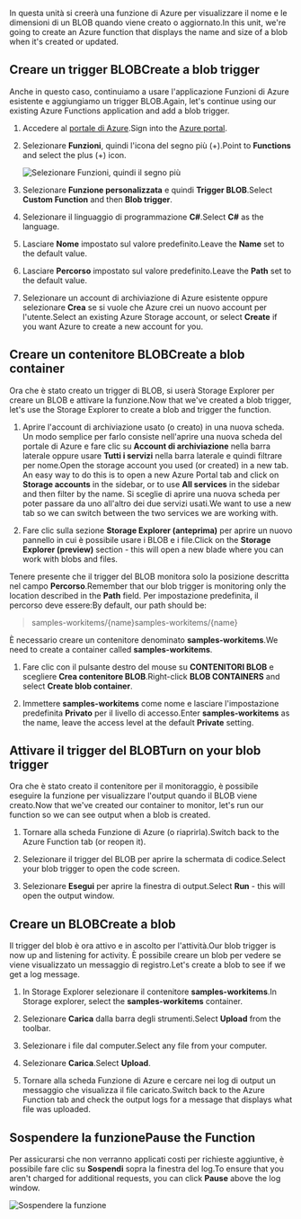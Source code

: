 <span data-ttu-id="34063-101">In questa unità si creerà una funzione di Azure per visualizzare il nome e le dimensioni di un BLOB quando viene creato o aggiornato.</span><span class="sxs-lookup"><span data-stu-id="34063-101">In this unit, we're going to create an Azure function that displays the name and size of a blob when it's created or updated.</span></span> 

## <a name="create-a-blob-trigger"></a><span data-ttu-id="34063-102">Creare un trigger BLOB</span><span class="sxs-lookup"><span data-stu-id="34063-102">Create a blob trigger</span></span>

<span data-ttu-id="34063-103">Anche in questo caso, continuiamo a usare l'applicazione Funzioni di Azure esistente e aggiungiamo un trigger BLOB.</span><span class="sxs-lookup"><span data-stu-id="34063-103">Again, let's continue using our existing Azure Functions application and add a blob trigger.</span></span>

1. <span data-ttu-id="34063-104">Accedere al [portale di Azure](https://portal.azure.com?azure-portal=true).</span><span class="sxs-lookup"><span data-stu-id="34063-104">Sign into the [Azure portal](https://portal.azure.com?azure-portal=true).</span></span>

1. <span data-ttu-id="34063-105">Selezionare **Funzioni**, quindi l'icona del segno più (+).</span><span class="sxs-lookup"><span data-stu-id="34063-105">Point to **Functions** and select the plus (+) icon.</span></span>

    ![Selezionare Funzioni, quindi il segno più](../media-drafts/4-hover-function.png)

1. <span data-ttu-id="34063-107">Selezionare **Funzione personalizzata** e quindi **Trigger BLOB**.</span><span class="sxs-lookup"><span data-stu-id="34063-107">Select **Custom Function** and then **Blob trigger**.</span></span>

1. <span data-ttu-id="34063-108">Selezionare il linguaggio di programmazione **C#**.</span><span class="sxs-lookup"><span data-stu-id="34063-108">Select **C#** as the language.</span></span> 

1. <span data-ttu-id="34063-109">Lasciare **Nome** impostato sul valore predefinito.</span><span class="sxs-lookup"><span data-stu-id="34063-109">Leave the **Name** set to the default value.</span></span>

1. <span data-ttu-id="34063-110">Lasciare **Percorso** impostato sul valore predefinito.</span><span class="sxs-lookup"><span data-stu-id="34063-110">Leave the **Path** set to the default value.</span></span>

1. <span data-ttu-id="34063-111">Selezionare un account di archiviazione di Azure esistente oppure selezionare **Crea** se si vuole che Azure crei un nuovo account per l'utente.</span><span class="sxs-lookup"><span data-stu-id="34063-111">Select an existing Azure Storage account, or select **Create** if you want Azure to create a new account for you.</span></span>

## <a name="create-a-blob-container"></a><span data-ttu-id="34063-112">Creare un contenitore BLOB</span><span class="sxs-lookup"><span data-stu-id="34063-112">Create a blob container</span></span>

<span data-ttu-id="34063-113">Ora che è stato creato un trigger di BLOB, si userà Storage Explorer per creare un BLOB e attivare la funzione.</span><span class="sxs-lookup"><span data-stu-id="34063-113">Now that we've created a blob trigger, let's use the Storage Explorer to create a blob and trigger the function.</span></span>

1. <span data-ttu-id="34063-114">Aprire l'account di archiviazione usato (o creato) in una nuova scheda. Un modo semplice per farlo consiste nell'aprire una nuova scheda del portale di Azure e fare clic su **Account di archiviazione** nella barra laterale oppure usare **Tutti i servizi** nella barra laterale e quindi filtrare per nome.</span><span class="sxs-lookup"><span data-stu-id="34063-114">Open the storage account you used (or created) in a new tab. An easy way to do this is to open a new Azure Portal tab and click on **Storage accounts** in the sidebar, or to use **All services** in the sidebar and then filter by the name.</span></span> <span data-ttu-id="34063-115">Si sceglie di aprire una nuova scheda per poter passare da uno all'altro dei due servizi usati.</span><span class="sxs-lookup"><span data-stu-id="34063-115">We want to use a new tab so we can switch between the two services we are working with.</span></span>

1. <span data-ttu-id="34063-116">Fare clic sulla sezione **Storage Explorer (anteprima)** per aprire un nuovo pannello in cui è possibile usare i BLOB e i file.</span><span class="sxs-lookup"><span data-stu-id="34063-116">Click on the **Storage Explorer (preview)** section - this will open a new blade where you can work with blobs and files.</span></span>

<span data-ttu-id="34063-117">Tenere presente che il trigger del BLOB monitora solo la posizione descritta nel campo **Percorso**.</span><span class="sxs-lookup"><span data-stu-id="34063-117">Remember that our blob trigger is monitoring only the location described in the **Path** field.</span></span> <span data-ttu-id="34063-118">Per impostazione predefinita, il percorso deve essere:</span><span class="sxs-lookup"><span data-stu-id="34063-118">By default, our path should be:</span></span>

> <span data-ttu-id="34063-119">samples-workitems/{name}</span><span class="sxs-lookup"><span data-stu-id="34063-119">samples-workitems/{name}</span></span>

<span data-ttu-id="34063-120">È necessario creare un contenitore denominato **samples-workitems**.</span><span class="sxs-lookup"><span data-stu-id="34063-120">We need to create a container called **samples-workitems**.</span></span>

1. <span data-ttu-id="34063-121">Fare clic con il pulsante destro del mouse su **CONTENITORI BLOB** e scegliere **Crea contenitore BLOB**.</span><span class="sxs-lookup"><span data-stu-id="34063-121">Right-click **BLOB CONTAINERS** and select **Create blob container**.</span></span>

1. <span data-ttu-id="34063-122">Immettere **samples-workitems** come nome e lasciare l'impostazione predefinita **Privato** per il livello di accesso.</span><span class="sxs-lookup"><span data-stu-id="34063-122">Enter **samples-workitems** as the name, leave the access level at the default **Private** setting.</span></span>

## <a name="turn-on-your-blob-trigger"></a><span data-ttu-id="34063-123">Attivare il trigger del BLOB</span><span class="sxs-lookup"><span data-stu-id="34063-123">Turn on your blob trigger</span></span>

<span data-ttu-id="34063-124">Ora che è stato creato il contenitore per il monitoraggio, è possibile eseguire la funzione per visualizzare l'output quando il BLOB viene creato.</span><span class="sxs-lookup"><span data-stu-id="34063-124">Now that we've created our container to monitor, let's run our function so we can see output when a blob is created.</span></span>

1. <span data-ttu-id="34063-125">Tornare alla scheda Funzione di Azure (o riaprirla).</span><span class="sxs-lookup"><span data-stu-id="34063-125">Switch back to the Azure Function tab (or reopen it).</span></span>

1. <span data-ttu-id="34063-126">Selezionare il trigger del BLOB per aprire la schermata di codice.</span><span class="sxs-lookup"><span data-stu-id="34063-126">Select your blob trigger to open the code screen.</span></span>

1. <span data-ttu-id="34063-127">Selezionare **Esegui** per aprire la finestra di output.</span><span class="sxs-lookup"><span data-stu-id="34063-127">Select **Run** - this will open the output window.</span></span>

## <a name="create-a-blob"></a><span data-ttu-id="34063-128">Creare un BLOB</span><span class="sxs-lookup"><span data-stu-id="34063-128">Create a blob</span></span>

<span data-ttu-id="34063-129">Il trigger del blob è ora attivo e in ascolto per l'attività.</span><span class="sxs-lookup"><span data-stu-id="34063-129">Our blob trigger is now up and listening for activity.</span></span> <span data-ttu-id="34063-130">È possibile creare un blob per vedere se viene visualizzato un messaggio di registro.</span><span class="sxs-lookup"><span data-stu-id="34063-130">Let's create a blob to see if we get a log message.</span></span>

1. <span data-ttu-id="34063-131">In Storage Explorer selezionare il contenitore **samples-workitems**.</span><span class="sxs-lookup"><span data-stu-id="34063-131">In Storage explorer, select the **samples-workitems** container.</span></span>

1. <span data-ttu-id="34063-132">Selezionare **Carica** dalla barra degli strumenti.</span><span class="sxs-lookup"><span data-stu-id="34063-132">Select **Upload** from the toolbar.</span></span>

1. <span data-ttu-id="34063-133">Selezionare i file dal computer.</span><span class="sxs-lookup"><span data-stu-id="34063-133">Select any file from your computer.</span></span>

1. <span data-ttu-id="34063-134">Selezionare **Carica**.</span><span class="sxs-lookup"><span data-stu-id="34063-134">Select **Upload**.</span></span>

1. <span data-ttu-id="34063-135">Tornare alla scheda Funzione di Azure e cercare nei log di output un messaggio che visualizza il file caricato.</span><span class="sxs-lookup"><span data-stu-id="34063-135">Switch back to the Azure Function tab and check the output logs for a message that displays what file was uploaded.</span></span>

## <a name="pause-the-function"></a><span data-ttu-id="34063-136">Sospendere la funzione</span><span class="sxs-lookup"><span data-stu-id="34063-136">Pause the Function</span></span>

<span data-ttu-id="34063-137">Per assicurarsi che non verranno applicati costi per richieste aggiuntive, è possibile fare clic su **Sospendi** sopra la finestra del log.</span><span class="sxs-lookup"><span data-stu-id="34063-137">To ensure that you aren't charged for additional requests, you can click **Pause** above the log window.</span></span>

![Sospendere la funzione](../media-drafts/4-pause-timer.png)
